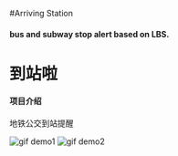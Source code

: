 #Arriving Station

#### bus and subway stop alert based on LBS.

# 到站啦
#### 项目介绍
地铁公交到站提醒

![gif demo1](/ArrivingStation/app/src/main/res/drawable/gifhome_640x1137_19s.gif)
![gif demo2](/ArrivingStation/app/src/main/res/drawable/gifhome_640x1137_14s.gif)

